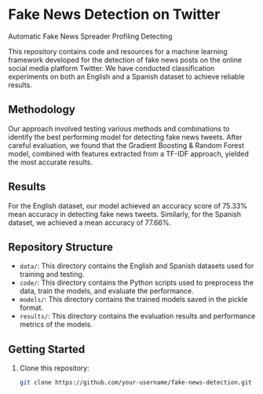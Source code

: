 # Fake News Detection on Twitter
Automatic Fake News Spreader Profiling Detecting


This repository contains code and resources for a machine learning framework developed for the detection of fake news posts on the online social media platform Twitter. We have conducted classification experiments on both an English and a Spanish dataset to achieve reliable results.

## Methodology
Our approach involved testing various methods and combinations to identify the best performing model for detecting fake news tweets. After careful evaluation, we found that the Gradient Boosting & Random Forest model, combined with features extracted from a TF-IDF approach, yielded the most accurate results.

## Results
For the English dataset, our model achieved an accuracy score of 75.33% mean accuracy in detecting fake news tweets. Similarly, for the Spanish dataset, we achieved a mean accuracy of 77.66%.

## Repository Structure
- `data/`: This directory contains the English and Spanish datasets used for training and testing.
- `code/`: This directory contains the Python scripts used to preprocess the data, train the models, and evaluate the performance.
- `models/`: This directory contains the trained models saved in the pickle format.
- `results/`: This directory contains the evaluation results and performance metrics of the models.

## Getting Started
1. Clone this repository:
   ```bash
   git clone https://github.com/your-username/fake-news-detection.git
